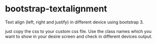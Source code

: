 # bootstrap-textalignment
  Text align (left, right and justify) in different device using bootstrap 3. 
  
  just copy the css to your custom css file. Use the class names which you want to show in your desire screen and check in different devices output.
